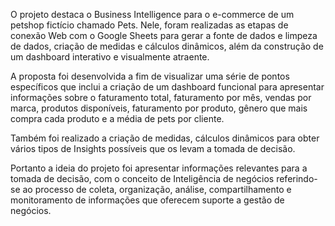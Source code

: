 O projeto destaca o Business Intelligence para o e-commerce de um petshop fictício chamado Pets. Nele, foram realizadas as etapas de conexão Web com o Google Sheets para gerar a fonte de dados e limpeza de dados, criação de medidas e cálculos dinâmicos, além da construção de um dashboard interativo e visualmente atraente. 

A proposta foi desenvolvida a fim de visualizar uma série de pontos específicos que inclui a criação de um dashboard funcional para apresentar informações sobre o faturamento total, faturamento por mês, vendas por marca, produtos disponíveis, faturamento por produto, gênero que mais compra cada produto e a média de pets por cliente.  

Também foi realizado a criação de medidas, cálculos dinâmicos para obter vários tipos de Insights possíveis que os levam a tomada de decisão. 

Portanto a ideia do projeto foi apresentar informações relevantes para a tomada de decisão, com o conceito de Inteligência de negócios referindo-se ao processo de coleta, organização, análise, compartilhamento e monitoramento de informações que oferecem suporte a gestão de negócios.
